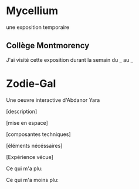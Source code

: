 # Mycellium
une exposition temporaire
## Collège Montmorency
J'ai visité cette exposition durant la semain du _ au _
# Zodie-Gal
Une oeuvre interactive d'Abdanor Yara

[description]

[mise en espace]

[composantes techniques]

[éléments nécéssaires]


[Expérience vécue]

Ce qui m'a plu:

Ce qui m'a moins plu:

